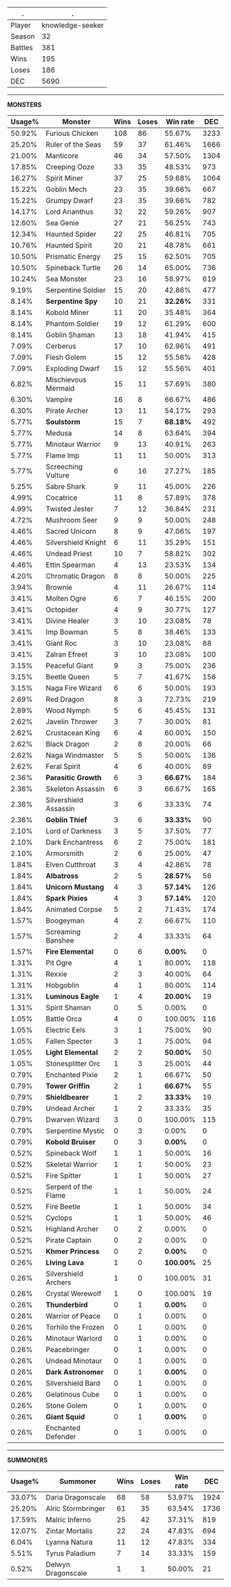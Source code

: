 .|.
|-|-
Player|knowledge-seeker
Season|32
Battles|381
Wins|195
Loses|186
DEC|5690

---
**MONSTERS**

Usage%|Monster|Wins|Loses|Win rate|DEC|
-|-|-|-|-|-|
50.92%|Furious Chicken|108|86|55.67%|3233|
25.20%|Ruler of the Seas|59|37|61.46%|1666|
21.00%|Manticore|46|34|57.50%|1304|
17.85%|Creeping Ooze|33|35|48.53%|973|
16.27%|Spirit Miner|37|25|59.68%|1064|
15.22%|Goblin Mech|23|35|39.66%|667|
15.22%|Grumpy Dwarf|23|35|39.66%|782|
14.17%|Lord Arianthus|32|22|59.26%|907|
12.60%|Sea Genie|27|21|56.25%|743|
12.34%|Haunted Spider|22|25|46.81%|705|
10.76%|Haunted Spirit|20|21|48.78%|661|
10.50%|Prismatic Energy|25|15|62.50%|705|
10.50%|Spineback Turtle|26|14|65.00%|736|
10.24%|Sea Monster|23|16|58.97%|619|
9.19%|Serpentine Soldier|15|20|42.86%|477|
8.14%|**Serpentine Spy**|10|21|**32.26%**|331|
8.14%|Kobold Miner|11|20|35.48%|364|
8.14%|Phantom Soldier|19|12|61.29%|600|
8.14%|Goblin Shaman|13|18|41.94%|415|
7.09%|Cerberus|17|10|62.96%|491|
7.09%|Flesh Golem|15|12|55.56%|428|
7.09%|Exploding Dwarf|15|12|55.56%|401|
6.82%|Mischievous Mermaid|15|11|57.69%|380|
6.30%|Vampire|16|8|66.67%|486|
6.30%|Pirate Archer|13|11|54.17%|293|
5.77%|**Soulstorm**|15|7|**68.18%**|492|
5.77%|Medusa|14|8|63.64%|394|
5.77%|Minotaur Warrior|9|13|40.91%|263|
5.77%|Flame Imp|11|11|50.00%|313|
5.77%|Screeching Vulture|6|16|27.27%|185|
5.25%|Sabre Shark|9|11|45.00%|226|
4.99%|Cocatrice|11|8|57.89%|378|
4.99%|Twisted Jester|7|12|36.84%|231|
4.72%|Mushroom Seer|9|9|50.00%|248|
4.46%|Sacred Unicorn|8|9|47.06%|197|
4.46%|Silvershield Knight|6|11|35.29%|151|
4.46%|Undead Priest|10|7|58.82%|302|
4.46%|Ettin Spearman|4|13|23.53%|134|
4.20%|Chromatic Dragon|8|8|50.00%|225|
3.94%|Brownie|4|11|26.67%|114|
3.41%|Molten Ogre|6|7|46.15%|200|
3.41%|Octopider|4|9|30.77%|127|
3.41%|Divine Healer|3|10|23.08%|78|
3.41%|Imp Bowman|5|8|38.46%|133|
3.41%|Giant Roc|3|10|23.08%|88|
3.41%|Zalran Efreet|3|10|23.08%|100|
3.15%|Peaceful Giant|9|3|75.00%|236|
3.15%|Beetle Queen|5|7|41.67%|156|
3.15%|Naga Fire Wizard|6|6|50.00%|193|
2.89%|Red Dragon|8|3|72.73%|219|
2.89%|Wood Nymph|5|6|45.45%|131|
2.62%|Javelin Thrower|3|7|30.00%|81|
2.62%|Crustacean King|6|4|60.00%|150|
2.62%|Black Dragon|2|8|20.00%|66|
2.62%|Naga Windmaster|5|5|50.00%|136|
2.62%|Feral Spirit|4|6|40.00%|89|
2.36%|**Parasitic Growth**|6|3|**66.67%**|184|
2.36%|Skeleton Assassin|6|3|66.67%|165|
2.36%|Silvershield Assassin|3|6|33.33%|74|
2.36%|**Goblin Thief**|3|6|**33.33%**|90|
2.10%|Lord of Darkness|3|5|37.50%|77|
2.10%|Dark Enchantress|6|2|75.00%|181|
2.10%|Armorsmith|2|6|25.00%|47|
1.84%|Elven Cutthroat|3|4|42.86%|78|
1.84%|**Albatross**|2|5|**28.57%**|56|
1.84%|**Unicorn Mustang**|4|3|**57.14%**|126|
1.84%|**Spark Pixies**|4|3|**57.14%**|120|
1.84%|Animated Corpse|5|2|71.43%|174|
1.57%|Boogeyman|4|2|66.67%|110|
1.57%|Screaming Banshee|2|4|33.33%|64|
1.57%|**Fire Elemental**|0|6|**0.00%**|0|
1.31%|Pit Ogre|4|1|80.00%|118|
1.31%|Rexxie|2|3|40.00%|64|
1.31%|Hobgoblin|4|1|80.00%|114|
1.31%|**Luminous Eagle**|1|4|**20.00%**|19|
1.31%|Spirit Shaman|0|5|0.00%|0|
1.05%|Battle Orca|4|0|100.00%|116|
1.05%|Electric Eels|3|1|75.00%|90|
1.05%|Fallen Specter|3|1|75.00%|94|
1.05%|**Light Elemental**|2|2|**50.00%**|50|
1.05%|Stonesplitter Orc|1|3|25.00%|44|
0.79%|Enchanted Pixie|2|1|66.67%|50|
0.79%|**Tower Griffin**|2|1|**66.67%**|55|
0.79%|**Shieldbearer**|1|2|**33.33%**|19|
0.79%|Undead Archer|1|2|33.33%|35|
0.79%|Dwarven Wizard|3|0|100.00%|115|
0.79%|Serpentine Mystic|0|3|0.00%|0|
0.79%|**Kobold Bruiser**|0|3|**0.00%**|0|
0.52%|Spineback Wolf|1|1|50.00%|16|
0.52%|Skeletal Warrior|1|1|50.00%|23|
0.52%|Fire Spitter|1|1|50.00%|27|
0.52%|Serpent of the Flame|1|1|50.00%|24|
0.52%|Fire Beetle|1|1|50.00%|34|
0.52%|Cyclops|1|1|50.00%|46|
0.52%|Highland Archer|0|2|0.00%|0|
0.52%|Pirate Captain|0|2|0.00%|0|
0.52%|**Khmer Princess**|0|2|**0.00%**|0|
0.26%|**Living Lava**|1|0|**100.00%**|25|
0.26%|Silvershield Archers|1|0|100.00%|31|
0.26%|Crystal Werewolf|1|0|100.00%|19|
0.26%|**Thunderbird**|0|1|**0.00%**|0|
0.26%|Warrior of Peace|0|1|0.00%|0|
0.26%|Torhilo the Frozen|0|1|0.00%|0|
0.26%|Minotaur Warlord|0|1|0.00%|0|
0.26%|Peacebringer|0|1|0.00%|0|
0.26%|Undead Minotaur|0|1|0.00%|0|
0.26%|**Dark Astronomer**|0|1|**0.00%**|0|
0.26%|Silvershield Bard|0|1|0.00%|0|
0.26%|Gelatinous Cube|0|1|0.00%|0|
0.26%|Stone Golem|0|1|0.00%|0|
0.26%|**Giant Squid**|0|1|**0.00%**|0|
0.26%|Enchanted Defender|0|1|0.00%|0|

---
**SUMMONERS**

Usage%|Summoner|Wins|Loses|Win rate|DEC|
-|-|-|-|-|-|
33.07%|Daria Dragonscale|68|58|53.97%|1924|
25.20%|Alric Stormbringer|61|35|63.54%|1736|
17.59%|Malric Inferno|25|42|37.31%|819|
12.07%|Zintar Mortalis|22|24|47.83%|694|
6.04%|Lyanna Natura|11|12|47.83%|334|
5.51%|Tyrus Paladium|7|14|33.33%|159|
0.52%|Delwyn Dragonscale|1|1|50.00%|21|
